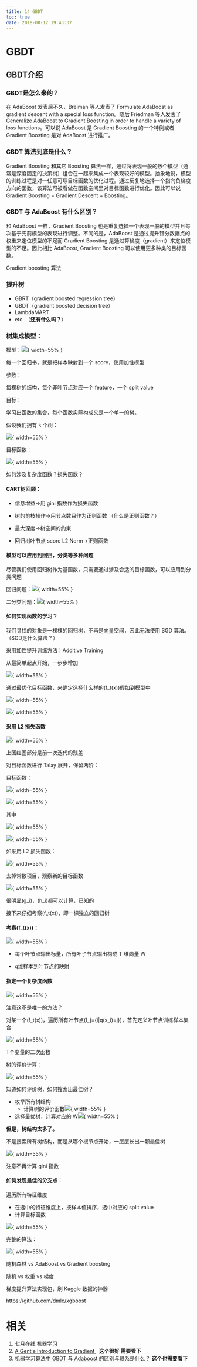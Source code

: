 ```yaml
---
title: 14 GBDT
toc: true
date: 2018-08-12 19:43:37
---
```

# GBDT



## GBDT介绍


### GBDT是怎么来的？


在 AdaBoost 发表后不久，Breiman 等人发表了 Formulate AdaBoost as gradient descent with a special loss function。随后 Friedman 等人发表了 Generalize AdaBoost to Gradient Boosting in order to handle a variety of loss functions。可以说 AdaBoost 是 Gradient Boosting 的一个特例或者 Gradient Boosting 是对 AdaBoost 进行推广。


### GBDT 算法到底是什么？

Gradient Boosting 和其它 Boosting 算法一样，通过将表现一般的数个模型（通常是深度固定的决策树）组合在一起来集成一个表现较好的模型。抽象地说，模型的训练过程是对一任意可导目标函数的优化过程。通过反复地选择一个指向负梯度方向的函数，该算法可被看做在函数空间里对目标函数进行优化。因此可以说 Gradient Boosting = Gradient Descent + Boosting。


### GBDT 与 AdaBoost 有什么区别？

和 AdaBoost 一样，Gradient Boosting 也是重复选择一个表现一般的模型并且每次基于先前模型的表现进行调整。不同的是，AdaBoost 是通过提升错分数据点的权重来定位模型的不足而 Gradient Boosting 是通过算梯度（gradient）来定位模型的不足。因此相比 AdaBoost, Gradient Boosting 可以使用更多种类的目标函数。

Gradient boosting 算法


### 提升树


* GBRT（gradient boosted regression tree）
* GBDT（gradient boosted decision tree）
* LambdaMART
* etc  （**还有什么吗？**）


### 树集成模型：


模型：![](http://images.iterate.site/blog/image/180728/mh50CbghLj.png?imageslim){ width=55% }

每一个回归书，就是把样本映射到一个 score，使用加性模型

参数：

每棵树的结构，每个非叶节点对应一个 feature，一个 split value

目标：

学习出函数的集合，每个函数实际构成又是一个单一的树。

假设我们拥有 k 个树：


![](http://images.iterate.site/blog/image/180728/Kl68i9FL5L.png?imageslim){ width=55% }

目标函数：


![](http://images.iterate.site/blog/image/180728/edmelk0B91.png?imageslim){ width=55% }

如何涉及复杂度函数？损失函数？


#### CART树回顾：






  * 信息增益->用 gini 指数作为损失函数


  * 树的剪枝操作->用节点数目作为正则函数 （什么是正则函数？）


  * 最大深度->树空间的约束


  * 回归树叶节点 score L2 Norm->正则函数




#### 模型可以应用到回归，分类等多种问题


尽管我们使用回归树作为基函数，只需要通过涉及合适的目标函数，可以应用到分类问题

回归问题：![](http://images.iterate.site/blog/image/180728/CDJj91011i.png?imageslim){ width=55% }

二分类问题：![](http://images.iterate.site/blog/image/180728/Ie96Aa49E3.png?imageslim){ width=55% }


#### 如何实现函数的学习？


我们寻找的对象是一棵棵的回归树，不再是向量空间，因此无法使用 SGD 算法。（SGD是什么算法？）

采用加性提升训练方法：Additive Training

从最简单起点开始，一步步增加


![](http://images.iterate.site/blog/image/180728/170DE3Djf9.png?imageslim){ width=55% }

通过最优化目标函数，来确定选择什么样的\(f_t(x)\)假如到模型中


![](http://images.iterate.site/blog/image/180728/CbiHcgbh6C.png?imageslim){ width=55% }



![](http://images.iterate.site/blog/image/180728/gAj2e0FBKb.png?imageslim){ width=55% }




#### 采用 L2 损失函数




![](http://images.iterate.site/blog/image/180728/ich1ID7Eek.png?imageslim){ width=55% }

上图红圈部分是前一次迭代的残差

对目标函数进行 Talay 展开，保留两阶：

目标函数：


![](http://images.iterate.site/blog/image/180728/lfldH7fIGA.png?imageslim){ width=55% }

![](http://images.iterate.site/blog/image/180728/fjBgJjiAHg.png?imageslim){ width=55% }

其中


![](http://images.iterate.site/blog/image/180728/fh2HjIcCec.png?imageslim){ width=55% }

![](http://images.iterate.site/blog/image/180728/IibAKg5Gm0.png?imageslim){ width=55% }

如采用 L2 损失函数：

![](http://images.iterate.site/blog/image/180728/a910HKEHi3.png?imageslim){ width=55% }

去掉常数项目，观察新的目标函数


![](http://images.iterate.site/blog/image/180728/I76LLHHLD7.png?imageslim){ width=55% }

很明显\(g_i\)，\(h_i\)都可以计算，已知的

接下来仔细考察\(f_t(x)\)，即一棵独立的回归树


#### 考察\(f_t(x)\)：

![](http://images.iterate.site/blog/image/180728/5KmCHieEem.png?imageslim){ width=55% }






  * 每个叶节点输出标量，所有叶子节点输出构成 T 维向量 W


  * q维样本到叶节点的映射




#### 指定一个复杂度函数




![](http://images.iterate.site/blog/image/180728/ff886c429J.png?imageslim){ width=55% }

注意这不是唯一的方法？



对某一个\(f_t(x)\)，遍历所有叶节点\(I_j=\{i|q(x_i)=j\}\)，首先定义叶节点训练样本集合


![](http://images.iterate.site/blog/image/180728/d4CbL04LDf.png?imageslim){ width=55% }

T个变量的二次函数

树的评价计算：

![](http://images.iterate.site/blog/image/180728/k61aACGE1I.png?imageslim){ width=55% }

知道如何评价树，如何搜索出最佳树？

  * 枚举所有树结构
    * 计算树的评价函数![](http://images.iterate.site/blog/image/180728/cb2EEImDgJ.png?imageslim){ width=55% }
  * 选择最优树，计算对应的 W![](http://images.iterate.site/blog/image/180728/ICLFGHK1aE.png?imageslim){ width=55% }


**但是，树结构太多了。**

不是搜索所有树结构，而是从哪个根节点开始，一层层长出一颗最佳树


![](http://images.iterate.site/blog/image/180728/eHci3KDegL.png?imageslim){ width=55% }

注意不再计算 gini 指数




#### 如何发现最佳的分支点：


遍历所有特征维度

  * 在选中的特征维度上，按样本值排序，选中对应的 split value
  * 计算目标函数

![](http://images.iterate.site/blog/image/180728/8gFlK5Jm4c.png?imageslim){ width=55% }

完整的算法：

![](http://images.iterate.site/blog/image/180728/l6hHjGe16c.png?imageslim){ width=55% }

随机森林 vs AdaBoost vs Gradient boosting

随机 vs 权重 vs 梯度

梯度提升算法实现包，刷 Kaggle 数据的神器

https://github.com/dmlc/xgboost







# 相关

1. 七月在线 机器学习
2. [A Gentle Introduction to Gradient ](http://www.chengli.io/tutorials/gradient_boosting.pdf)  **这个很好 需要看下**
3. [机器学习算法中 GBDT 与 Adaboost 的区别与联系是什么？](https://www.zhihu.com/question/54626685) **这个也需要看下**
